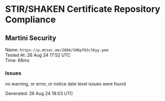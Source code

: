 # STIR/SHAKEN Certificate Repository Compliance

## Martini Security

Name: `https://p.mtsec.me/2884/S0Kpf0JclKyy.pem`\
Tested At: 26 Aug 24 17:52 UTC\
Time: 68ms

### Issues

no warning, or error, or notice date level issues were found

Generated: 26 Aug 24 18:03 UTC